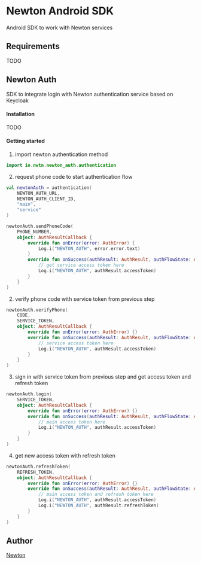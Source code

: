 # Newton Android SDK

Android SDK to work with Newton services

## Requirements

TODO

## Newton Auth

SDK to integrate login with Newton authentication service based on Keycloak

#### Installation

TODO

#### Getting started

1. import newton authentication method

```kotlin
import io.nwtn.newton_auth.authentication
```

2. request phone code to start authentication flow
```kotlin
val newtonAuth = authentication(
    NEWTON_AUTH_URL,
    NEWTON_AUTH_CLIENT_ID, 
    "main", 
    "service"
)

newtonAuth.sendPhoneCode(
    PHONE_NUMBER,
    object: AuthResultCallback {
        override fun onError(error: AuthError) {
            Log.i("NEWTON_AUTH", error.error.text)
        }
        override fun onSuccess(authResult: AuthResult, authFlowState: AuthFlowState?) {
            // get service access token here
            Log.i("NEWTON_AUTH", authResult.accessToken)    
        }
    }
)
```

2. verify phone code with service token from previous step

```kotlin
newtonAuth.verifyPhone(
    CODE,
    SERVICE_TOKEN,
    object: AuthResultCallback {
        override fun onError(error: AuthError) {}
        override fun onSuccess(authResult: AuthResult, authFlowState: AuthFlowState?) {
            // service access token here
            Log.i("NEWTON_AUTH", authResult.accessToken)
        }
    }
)
```

3. sign in with service token from previous step and get access token and refresh token
```kotlin
newtonAuth.login(
    SERVICE_TOKEN,
    object: AuthResultCallback {
        override fun onError(error: AuthError) {}
        override fun onSuccess(authResult: AuthResult, authFlowState: AuthFlowState?) {
            // main access token here
            Log.i("NEWTON_AUTH", authResult.accessToken)
        }
    }
)
```

4. get new access token with refresh token
```kotlin
newtonAuth.refreshToken(
    REFRESH_TOKEN,
    object: AuthResultCallback {
        override fun onError(error: AuthError) {}
        override fun onSuccess(authResult: AuthResult, authFlowState: AuthFlowState?) {
            // main access token and refresh token here
            Log.i("NEWTON_AUTH", authResult.accessToken)
            Log.i("NEWTON_AUTH", authResult.refreshToken)
        }
    }
)
```

## Author

[Newton](https://nwtn.io/)
